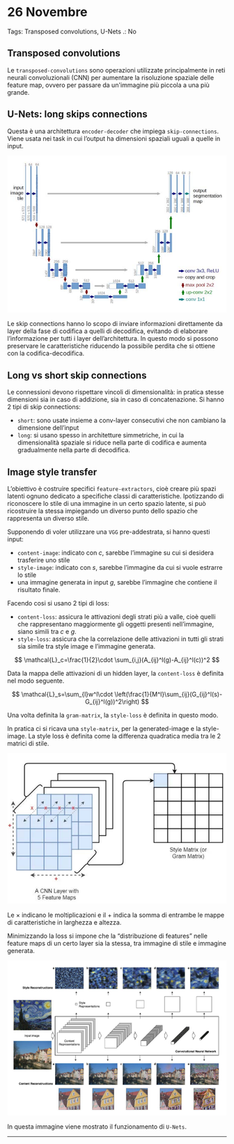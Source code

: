 # 26 Novembre

Tags: Transposed convolutions, U-Nets
.: No

## Transposed convolutions

Le `transposed-convolutions` sono operazioni utilizzate principalmente in reti neurali convoluzionali (CNN) per aumentare la risoluzione spaziale delle feature map, ovvero per passare da un'immagine più piccola a una più grande.

## U-Nets: long skips connections

Questa è una architettura `encoder-decoder` che impiega `skip-connections`. Viene usata nei task in cui l’output ha dimensioni spaziali uguali a quelle in input. 

![Screenshot from 2024-11-30 19-06-00.png](Screenshot_from_2024-11-30_19-06-00.png)

Le skip connections hanno lo scopo di inviare informazioni direttamente da layer della fase di codifica a quelli di decodifica, evitando di elaborare l’informazione per tutti i layer dell’architettura. In questo modo si possono preservare le caratteristiche riducendo la possibile perdita che si ottiene con la codifica-decodifica.

## Long vs short skip connections

Le connessioni devono rispettare vincoli di dimensionalità: in pratica stesse dimensioni sia in caso di addizione, sia in caso di concatenazione. Si hanno 2 tipi di skip connections:

- `short`: sono usate insieme a conv-layer consecutivi che non cambiano la dimensione dell’input
- `long`: si usano spesso in architetture simmetriche, in cui la dimensionalità spaziale si riduce nella parte di codifica e aumenta gradualmente nella parte di decodifica.

## Image style transfer

L’obiettivo è costruire specifici `feature-extractors`, cioè creare più spazi latenti ognuno dedicato a specifiche classi di caratteristiche. Ipotizzando di riconoscere lo stile di una immagine in un certo spazio latente, si può ricostruire la stessa impiegando un diverso punto dello spazio che rappresenta un diverso stile.

Supponendo di voler utilizzare una `VGG` pre-addestrata, si hanno questi input:

- `content-image`: indicato con $c$,  sarebbe l’immagine su cui si desidera trasferire uno stile
- `style-image`: indicato con $s$, sarebbe l’immagine da cui si vuole estrarre lo stile
- una immagine generata in input $g$, sarebbe l’immagine che contiene il risultato finale.

Facendo cosi si usano 2 tipi di loss:

- `content-loss`: assicura le attivazioni degli strati più a valle, cioè quelli che rappresentano maggiormente gli oggetti presenti nell’immagine, siano simili tra $c$ e $g$.
- `style-loss`: assicura che la correlazione delle attivazioni in tutti gli strati sia simile tra style image e l’immagine generata.

$$
\mathcal{L}_c=\frac{1}{2}\cdot \sum_{i,j}(A_{ij}^l(g)-A_{ij}^l(c))^2
$$

Data la mappa delle attivazioni di un hidden layer, la `content-loss` è definita nel modo seguente.

$$
\mathcal{L}_s=\sum_{l}w^l\cdot
\left(\frac{1}{M^l}\sum_{ij}(G_{ij}^l(s)-G_{ij}^l(g))^2\right)
$$

Una volta definita la `gram-matrix`, la `style-loss` è definita in questo modo.

In pratica ci si ricava una `style-matrix`, per la generated-image e la style-image. La style loss è definita come la differenza quadratica media tra le 2 matrici di stile.

![Screenshot from 2024-11-30 19-34-43.png](Screenshot_from_2024-11-30_19-34-43.png)

Le $\times$ indicano le moltiplicazioni e il $+$ indica la somma di entrambe le mappe di caratteristiche in larghezza e altezza.

Minimizzando la loss si impone che la “distribuzione di features” nelle feature maps di un certo layer sia la stessa, tra immagine di stile e immagine generata.

![Screenshot from 2024-11-30 19-36-34.png](Screenshot_from_2024-11-30_19-36-34.png)

In questa immagine viene mostrato il funzionamento di `U-Nets`.

---